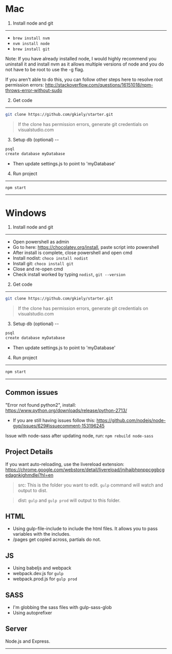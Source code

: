 Mac
=================
1. Install node and git
---
- `brew install nvm`
- `nvm install node`
- `brew install git`

Note: If you have already installed node, I would highly recommend you uninstall it and install nvm as it allows multiple versions of node and you do not have to be root to use the -g flag.

If you aren't able to do this, you can follow other steps here to resolve root permission errors:
http://stackoverflow.com/questions/16151018/npm-throws-error-without-sudo

2. Get code 
---
```sh
git clone https://github.com/gkiely/starter.git
```
> If the clone has permission errors, generate git credentials on visualstudio.com


3. Setup db (optional)
--
```sh
psql
create database myDatabase
```
- Then update settings.js to point to 'myDatabase'

4. Run project
---
```sh
npm start
```
---


Windows
=================

1. Install node and git
---
- Open powershell as admin
- Go to here: https://chocolatey.org/install, paste script into powershell
- After install is complete, close powershell and open cmd
- Install nodist: `choco install nodist`
- Install git: `choco install git`
- Close and re-open cmd
- Check install worked by typing `nodist`, `git --version`

2. Get code 
---
```sh
git clone https://github.com/gkiely/starter.git
```
> If the clone has permission errors, generate git credentials on visualstudio.com

3. Setup db (optional)
--
```sh
psql
create database myDatabase
```
- Then update settings.js to point to 'myDatabase'

4. Run project
---
```sh
npm start
```

---





Common issues
---
"Error not found python2", install: https://www.python.org/downloads/release/python-2713/
- If you are still having issues follow this: https://github.com/nodejs/node-gyp/issues/629#issuecomment-153196245

Issue with node-sass after updating node, run:
`npm rebuild node-sass`




Project Details
---
If you want auto-reloading, use the livereload extension:
https://chrome.google.com/webstore/detail/livereload/jnihajbhpnppcggbcgedagnkighmdlei?hl=en


>src: This is the folder you want to edit. `gulp` command will watch and output to dist.

>dist: `gulp` and `gulp prod` will output to this folder.


HTML
---
* Using gulp-file-include to include the html files. It allows you to pass variables with the includes.
* /pages get copied across, partials do not.

JS
---
* Using babeljs and webpack
* webpack.dev.js for `gulp`
* webpack.prod.js for `gulp prod`

SASS
---
* I'm globbing the sass files with gulp-sass-glob
* Using autoprefixer


Server
---
Node.js and Express.


---
